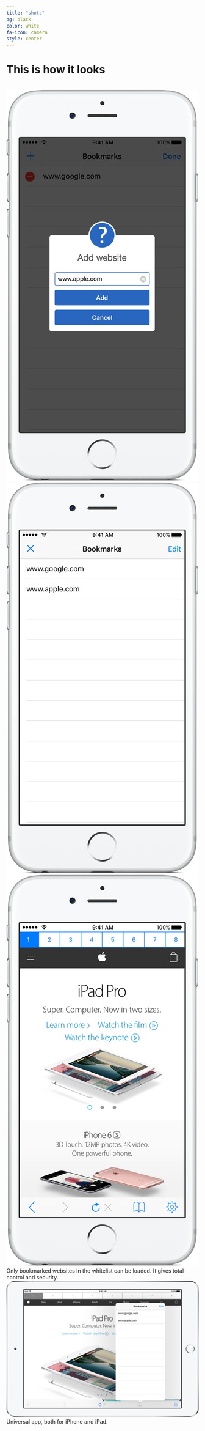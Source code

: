 ```yaml
---
title: "shots"
bg: black
color: white
fa-icon: camera
style: center
---
```

# This is how it looks

<div>
&nbsp;
<img class="row small column" src="img/shots/6_s3_framed.png" alt="" title="" />
<img class="row small column" src="img/shots/6_s4_framed.png"  alt="Corporate Comedy Magician" title="Corporate Comedy Magician"/>
<img class="row small column" src="img/shots/6_s5_framed.png"      alt="Corporate Magician Bay Area" title="Corporate Magician Bay Area" />
</div>
Only bookmarked websites in the whitelist can be loaded. It gives total control and security.
<div>
<img class="row full column"   src="img/shots/ipad-silver.png"      alt="Robert Strong Magician" title="Robert Strong Magician" />
</div>
Universal app, both for iPhone and iPad.



